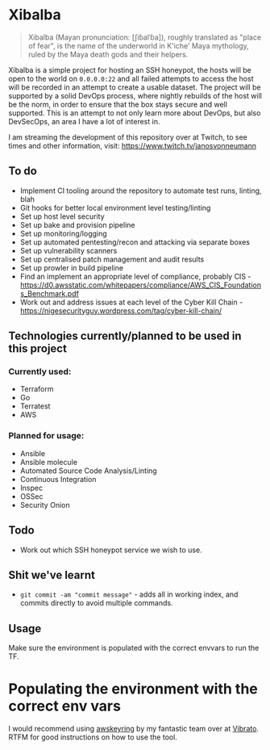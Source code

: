 # Xibalba

> Xibalba (Mayan pronunciation: [ʃiɓalˈɓa]), roughly translated as "place of fear", is the name of the underworld in K'iche' Maya mythology, ruled by the Maya death gods and their helpers.

Xibalba is a simple project for hosting an SSH honeypot, the hosts will be open to the world on `0.0.0.0:22` and all failed attempts to access the host will be recorded in an attempt to create a usable dataset. The project will be supported by a solid DevOps process, where nightly rebuilds of the host will be the norm, in order to ensure that the box stays secure and well supported. This is an attempt to not only learn more about DevOps, but also DevSecOps, an area I have a lot of interest in.

I am streaming the development of this repository over at Twitch, to see times and other information, visit:
https://www.twitch.tv/janosvonneumann

## To do
* Implement CI tooling around the repository to automate test runs, linting, blah
* Git hooks for better local environment level testing/linting
* Set up host level security
* Set up bake and provision pipeline
* Set up monitoring/logging
* Set up automated pentesting/recon and attacking via separate boxes
* Set up vulnerability scanners
* Set up centralised patch management and audit results
* Set up prowler in build pipeline
* Find an implement an appropriate level of compliance, probably CIS
        - https://d0.awsstatic.com/whitepapers/compliance/AWS_CIS_Foundations_Benchmark.pdf
* Work out and address issues at each level of the Cyber Kill Chain
        - https://nigesecurityguy.wordpress.com/tag/cyber-kill-chain/ 

## Technologies currently/planned to be used in this project

### Currently used:
* Terraform
* Go
* Terratest
* AWS

### Planned for usage:
* Ansible
* Ansible molecule
* Automated Source Code Analysis/Linting
* Continuous Integration
* Inspec
* OSSec
* Security Onion

## Todo
* Work out which SSH honeypot service we wish to use.

## Shit we've learnt
* `git commit -am "commit message"` - adds all in working index, and commits directly to avoid multiple commands.

## Usage
Make sure the environment is populated with the correct envvars to run the TF.

# Populating the environment with the correct env vars
I would recommend using [awskeyring](https://github.com/vibrato/awskeyring) by
my fantastic team over at [Vibrato](https://github.com/vibrato). RTFM for good
instructions on how to use the tool.
